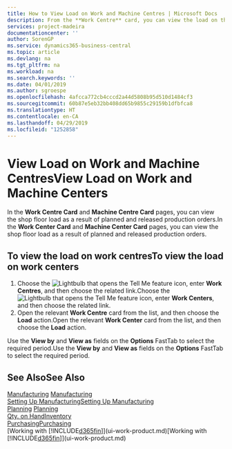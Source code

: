 ```yaml
---
title: How to View Load on Work and Machine Centres | Microsoft Docs
description: From the **Work Centre** card, you can view the load on the work centres as a result of released production orders.
services: project-madeira
documentationcenter: ''
author: SorenGP
ms.service: dynamics365-business-central
ms.topic: article
ms.devlang: na
ms.tgt_pltfrm: na
ms.workload: na
ms.search.keywords: ''
ms.date: 04/01/2019
ms.author: sgroespe
ms.openlocfilehash: 4afcca772cb4cccd2a44d5808b95d510d1484cf3
ms.sourcegitcommit: 60b87e5eb32bb408dd65b9855c29159b1dfbfca8
ms.translationtype: HT
ms.contentlocale: en-CA
ms.lasthandoff: 04/29/2019
ms.locfileid: "1252858"
---
```

# <a name="view-load-on-work-and-machine-centers"></a><span data-ttu-id="f3006-103">View Load on Work and Machine Centres</span><span class="sxs-lookup"><span data-stu-id="f3006-103">View Load on Work and Machine Centers</span></span>
<span data-ttu-id="f3006-104">In the **Work Centre Card** and **Machine Centre Card** pages, you can view the shop floor load as a result of planned and released production orders.</span><span class="sxs-lookup"><span data-stu-id="f3006-104">In the **Work Center Card** and **Machine Center Card** pages, you can view the shop floor load as a result of planned and released production orders.</span></span>    

## <a name="to-view-the-load-on-work-centers"></a><span data-ttu-id="f3006-105">To view the load on work centres</span><span class="sxs-lookup"><span data-stu-id="f3006-105">To view the load on work centers</span></span>  
1.  <span data-ttu-id="f3006-106">Choose the ![Lightbulb that opens the Tell Me feature](media/ui-search/search_small.png "Tell me what you want to do") icon, enter **Work Centres**, and then choose the related link.</span><span class="sxs-lookup"><span data-stu-id="f3006-106">Choose the ![Lightbulb that opens the Tell Me feature](media/ui-search/search_small.png "Tell me what you want to do") icon, enter **Work Centers**, and then choose the related link.</span></span>  
2.  <span data-ttu-id="f3006-107">Open the relevant **Work Centre** card from the list, and then choose the **Load** action.</span><span class="sxs-lookup"><span data-stu-id="f3006-107">Open the relevant **Work Center** card from the list, and then choose the **Load** action.</span></span>  

<span data-ttu-id="f3006-108">Use the **View by** and **View as** fields on the **Options** FastTab to select the required period.</span><span class="sxs-lookup"><span data-stu-id="f3006-108">Use the **View by** and **View as** fields on the **Options** FastTab to select the required period.</span></span>  

## <a name="see-also"></a><span data-ttu-id="f3006-109">See Also</span><span class="sxs-lookup"><span data-stu-id="f3006-109">See Also</span></span>  
<span data-ttu-id="f3006-110">[Manufacturing](production-manage-manufacturing.md)  </span><span class="sxs-lookup"><span data-stu-id="f3006-110">[Manufacturing](production-manage-manufacturing.md)  </span></span>  
[<span data-ttu-id="f3006-111">Setting Up Manufacturing</span><span class="sxs-lookup"><span data-stu-id="f3006-111">Setting Up Manufacturing</span></span>](production-configure-production-processes.md)  
<span data-ttu-id="f3006-112">[Planning](production-planning.md)    </span><span class="sxs-lookup"><span data-stu-id="f3006-112">[Planning](production-planning.md)    </span></span>  
[<span data-ttu-id="f3006-113">Qty. on Hand</span><span class="sxs-lookup"><span data-stu-id="f3006-113">Inventory</span></span>](inventory-manage-inventory.md)  
[<span data-ttu-id="f3006-114">Purchasing</span><span class="sxs-lookup"><span data-stu-id="f3006-114">Purchasing</span></span>](purchasing-manage-purchasing.md)  
<span data-ttu-id="f3006-115">[Working with [!INCLUDE[d365fin](includes/d365fin_md.md)]](ui-work-product.md)</span><span class="sxs-lookup"><span data-stu-id="f3006-115">[Working with [!INCLUDE[d365fin](includes/d365fin_md.md)]](ui-work-product.md)</span></span>
